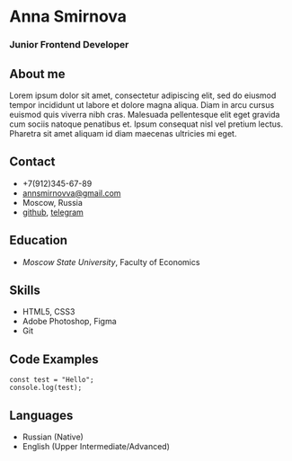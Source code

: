 # Anna Smirnova
### Junior Frontend Developer

## About me
Lorem ipsum dolor sit amet, consectetur adipiscing elit, sed do eiusmod tempor incididunt ut labore et dolore magna aliqua. Diam in arcu cursus euismod quis viverra nibh cras. Malesuada pellentesque elit eget gravida cum sociis natoque penatibus et. Ipsum consequat nisl vel pretium lectus. Pharetra sit amet aliquam id diam maecenas ultricies mi eget.

## Contact
* +7(912)345-67-89
* annsmirnovva@gmail.com
* Moscow, Russia
* [github](https://github.com/ann-sm), [telegram](https://github.com/ann-sm)

## Education
* *Moscow State University*, Faculty of Economics

## Skills
* HTML5, CSS3
* Adobe Photoshop, Figma
* Git

## Code Examples
```
const test = "Hello";
console.log(test);

```

## Languages
* Russian (Native)
* English (Upper Intermediate/Advanced)